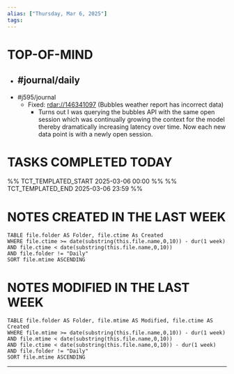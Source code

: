 ```yaml
---
alias: ["Thursday, Mar 6, 2025"]
tags: 
---
```

# TOP-OF-MIND
- #journal/daily 
	- 
- #j595/journal 
	- Fixed: [rdar://146341097](rdar://146341097) (Bubbles weather report has incorrect data)
		- Turns out I was querying the bubbles API with the same open session which was continually growing the context for the model thereby dramatically increasing latency over time. Now each new data point is with a newly open session.

# TASKS COMPLETED TODAY
%% TCT_TEMPLATED_START 2025-03-06 00:00 %%
%% TCT_TEMPLATED_END 2025-03-06 23:59 %%



# NOTES CREATED IN THE LAST WEEK
``` dataview
TABLE file.folder AS Folder, file.ctime As Created
WHERE file.ctime >= date(substring(this.file.name,0,10)) - dur(1 week) 
AND file.ctime < date(substring(this.file.name,0,10)) 
AND file.folder != "Daily"
SORT file.mtime ASCENDING
```

# NOTES MODIFIED IN THE LAST WEEK
``` dataview
TABLE file.folder AS Folder, file.mtime AS Modified, file.ctime AS Created
WHERE file.mtime >= date(substring(this.file.name,0,10)) - dur(1 week)
AND file.mtime < date(substring(this.file.name,0,10))
AND file.ctime < date(substring(this.file.name,0,10)) - dur(1 week)
AND file.folder != "Daily"
SORT file.mtime ASCENDING
```
---
